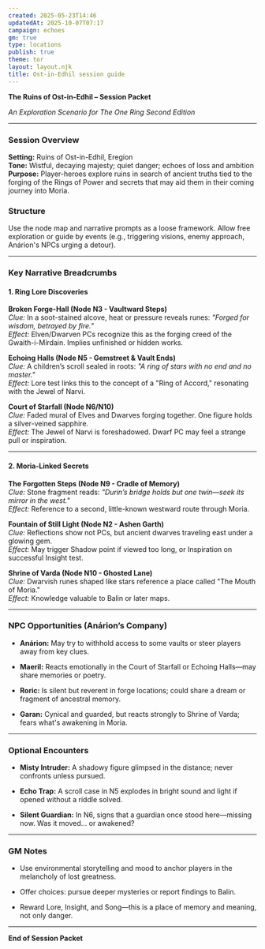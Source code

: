 ```yaml
---
created: 2025-05-23T14:46
updatedAt: 2025-10-07T07:17
campaign: echoes
gm: true
type: locations
publish: true
theme: tor
layout: layout.njk
title: Ost-in-Edhil session guide
---
```

**The Ruins of Ost-in-Edhil – Session Packet**

_An Exploration Scenario for The One Ring Second Edition_

---

### Session Overview

**Setting:** Ruins of Ost-in-Edhil, Eregion  
**Tone:** Wistful, decaying majesty; quiet danger; echoes of loss and ambition  
**Purpose:** Player-heroes explore ruins in search of ancient truths tied to the forging of the Rings of Power and secrets that may aid them in their coming journey into Moria.

### Structure

Use the node map and narrative prompts as a loose framework. Allow free exploration or guide by events (e.g., triggering visions, enemy approach, Anárion's NPCs urging a detour).

---

### Key Narrative Breadcrumbs

#### 1. Ring Lore Discoveries

**Broken Forge-Hall (Node N3 - Vaultward Steps)**  
_Clue:_ In a soot-stained alcove, heat or pressure reveals runes: _"Forged for wisdom, betrayed by fire."_  
_Effect:_ Elven/Dwarven PCs recognize this as the forging creed of the Gwaith-i-Mírdain. Implies unfinished or hidden works.

**Echoing Halls (Node N5 - Gemstreet & Vault Ends)**  
_Clue:_ A children’s scroll sealed in roots: _"A ring of stars with no end and no master."_  
_Effect:_ Lore test links this to the concept of a "Ring of Accord," resonating with the Jewel of Narvi.

**Court of Starfall (Node N6/N10)**  
_Clue:_ Faded mural of Elves and Dwarves forging together. One figure holds a silver-veined sapphire.  
_Effect:_ The Jewel of Narvi is foreshadowed. Dwarf PC may feel a strange pull or inspiration.

---

#### 2. Moria-Linked Secrets

**The Forgotten Steps (Node N9 - Cradle of Memory)**  
_Clue:_ Stone fragment reads: _"Durin’s bridge holds but one twin—seek its mirror in the west."_  
_Effect:_ Reference to a second, little-known westward route through Moria.

**Fountain of Still Light (Node N2 - Ashen Garth)**  
_Clue:_ Reflections show not PCs, but ancient dwarves traveling east under a glowing gem.  
_Effect:_ May trigger Shadow point if viewed too long, or Inspiration on successful Insight test.

**Shrine of Varda (Node N10 - Ghosted Lane)**  
_Clue:_ Dwarvish runes shaped like stars reference a place called "The Mouth of Moria."  
_Effect:_ Knowledge valuable to Balin or later maps.

---

### NPC Opportunities (Anárion’s Company)

- **Anárion:** May try to withhold access to some vaults or steer players away from key clues.
    
- **Maeril:** Reacts emotionally in the Court of Starfall or Echoing Halls—may share memories or poetry.
    
- **Roric:** Is silent but reverent in forge locations; could share a dream or fragment of ancestral memory.
    
- **Garan:** Cynical and guarded, but reacts strongly to Shrine of Varda; fears what's awakening in Moria.
    

---

### Optional Encounters

- **Misty Intruder:** A shadowy figure glimpsed in the distance; never confronts unless pursued.
    
- **Echo Trap:** A scroll case in N5 explodes in bright sound and light if opened without a riddle solved.
    
- **Silent Guardian:** In N6, signs that a guardian once stood here—missing now. Was it moved… or awakened?
    

---

### GM Notes

- Use environmental storytelling and mood to anchor players in the melancholy of lost greatness.
    
- Offer choices: pursue deeper mysteries or report findings to Balin.
    
- Reward Lore, Insight, and Song—this is a place of memory and meaning, not only danger.
    

---

**End of Session Packet**